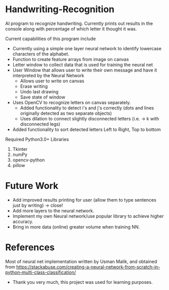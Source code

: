 # Handwriting-Recognition

AI program to recognize handwriting. 
Currently prints out results in the console along with percentage of which letter it thought it was.

Current capabilities of this program include
- Currently using a simple one layer neural network to identify lowercase characters of the alphabet.
- Function to create feature arrays from image on canvas
- Letter window to collect data that is used for training the neural net
- User Window that allows user to write their own message and have it interpreted by the Neural Network
    - Allows user to write on canvas
    - Erase writing
    - Undo last drawing
    - Save state of window
- Uses OpenCV to recognize letters on canvas separately.
    - Added functionality to detect i's and j's correctly (dots and lines originally detected as two 
      separate objects)
    - Uses dilation to connect slightly disconnected letters (i.e. -> k with disconnected legs) 
- Added functionality to sort detected letters Left to Right, Top to bottom

Required Python3.0+ Libraries
1. Tkinter
2. numPy
3. opencv-python
4. pillow

# Future Work
- Add improved results printing for user (allow them to type sentences just by writing) -> close!
- Add more layers to the neural network.
- Implement my own Neural network/use popular library to achieve higher accuracy.
- Bring in more data (online) greater volume when training NN.

# References
 
 Most of neural net implementation written by Usman Malik, and obtained from
 https://stackabuse.com/creating-a-neural-network-from-scratch-in-python-multi-class-classification/

 - Thank you very much, this project was used for learning purposes.
